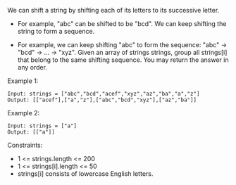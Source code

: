 We can shift a string by shifting each of its letters to its successive letter.

- For example, "abc" can be shifted to be "bcd".
We can keep shifting the string to form a sequence.

- For example, we can keep shifting "abc" to form the sequence: "abc" -> "bcd" -> ... -> "xyz".
Given an array of strings strings, group all strings[i] that belong to the same shifting sequence. You may return the answer in any order.

 

Example 1:
```
Input: strings = ["abc","bcd","acef","xyz","az","ba","a","z"]
Output: [["acef"],["a","z"],["abc","bcd","xyz"],["az","ba"]]
```

Example 2:
```
Input: strings = ["a"]
Output: [["a"]]
```

Constraints:

- 1 <= strings.length <= 200
- 1 <= strings[i].length <= 50
- strings[i] consists of lowercase English letters.